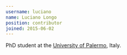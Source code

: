 ```yaml
---
username: luciano
name: Luciano Longo
position: contributor
joined: 2015-06-02
---
```

PhD student at the [University of Palermo](http://www.unipa.it/), Italy.
